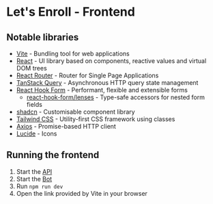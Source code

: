 # Let's Enroll - Frontend

## Notable libraries

- [Vite](https://vite.dev/) - Bundling tool for web applications
- [React](https://react.dev) - UI library based on components, reactive values and virtual DOM trees
- [React Router](https://reactrouter.com/home) - Router for Single Page Applications
- [TanStack Query](https://tanstack.com/query) - Asynchronous HTTP query state management
- [React Hook Form](https://react-hook-form.com/) - Performant, flexible and extensible forms
  - [react-hook-form/lenses](https://github.com/react-hook-form/lenses) - Type-safe accessors for nested form fields
- [shadcn](https://ui.shadcn.com/) - Customisable component library
- [Tailwind CSS](https://tailwindcss.com/) - Utility-first CSS framework using classes
- [Axios](https://axios-http.com/) - Promise-based HTTP client
- [Lucide](https://lucide.dev/) - Icons 

## Running the frontend
1. Start the [API](../backend/api)
2. Start the [Bot](../backend/bot)
3. Run `npm run dev`
4. Open the link provided by Vite in your browser